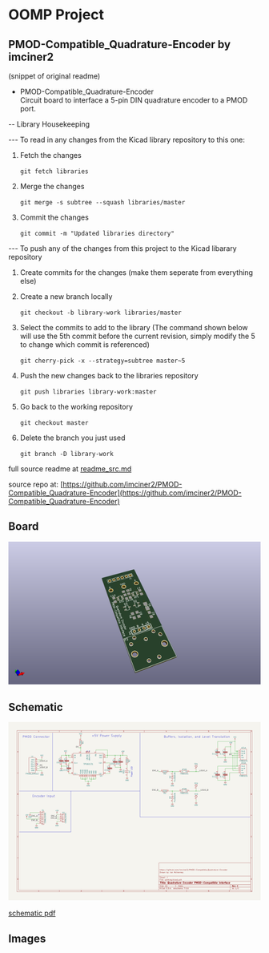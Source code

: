 # OOMP Project  
## PMOD-Compatible_Quadrature-Encoder  by imciner2  
  
(snippet of original readme)  
  
- PMOD-Compatible_Quadrature-Encoder  
Circuit board to interface a 5-pin DIN quadrature encoder to a PMOD port.  
  
  
-- Library Housekeeping  
  
--- To read in any changes from the Kicad library repository to this one:  
  
1. Fetch the changes  
  
    ``` git fetch libraries ```  
  
2. Merge the changes  
  
    ``` git merge -s subtree --squash libraries/master ```  
  
3. Commit the changes  
  
    ``` git commit -m "Updated libraries directory" ```  
  
  
--- To push any of the changes from this project to the Kicad libarary repository  
  
1. Create commits for the changes (make them seperate from everything else)  
  
2. Create a new branch locally  
  
    ``` git checkout -b library-work libraries/master ```  
  
3. Select the commits to add to the library (The command shown below will use the 5th commit before the current revision, simply modify the 5 to change which commit is referenced)  
  
    ``` git cherry-pick -x --strategy=subtree master~5 ```  
  
4. Push the new changes back to the libraries repository  
  
    ``` git push libraries library-work:master ```  
  
5. Go back to the working repository  
  
    ``` git checkout master ```  
  
6. Delete the branch you just used  
  
    ``` git branch -D library-work ```  
  
  full source readme at [readme_src.md](readme_src.md)  
  
source repo at: [https://github.com/imciner2/PMOD-Compatible_Quadrature-Encoder](https://github.com/imciner2/PMOD-Compatible_Quadrature-Encoder)  
## Board  
  
[![working_3d.png](working_3d_600.png)](working_3d.png)  
## Schematic  
  
[![working_schematic.png](working_schematic_600.png)](working_schematic.png)  
  
[schematic pdf](working_schematic.pdf)  
## Images  
